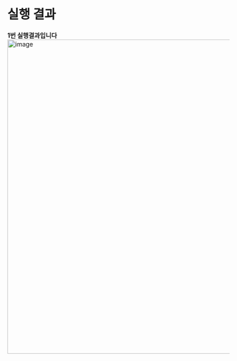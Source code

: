 # 실행 결과 <br />

**1번 실행결과입니다**
<img width="713" alt="image" src="https://github.com/millejuice/pp1_helo/assets/109461985/191be4d0-04e8-40b8-a3a5-f8ec373cf094" width=60%>
